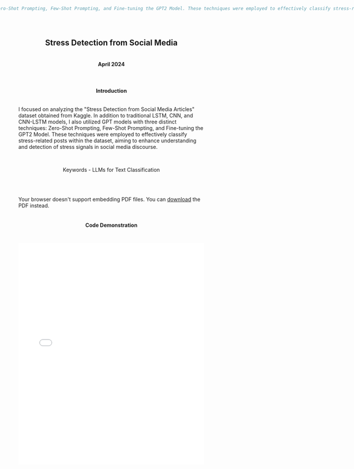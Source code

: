 ```yaml
---
title: Utilizing GPT Model- Stress Detection from Social Media
subtitle: Deep Learning
layout: default
modal-id: 4
tags: programming
project-date: April 2024
#pdf: img/portfolio/text_classification_gpt.pdf
#html: img/portfolio/text_classification_gpt.html
#paragraph: Code Demonstration
#skill: Keywords - LLMs for Text Classification
thumbnail: stress.jpg
alt: image-alt
#description: "I focused on analyzing the 'Stress Detection from Social Media Articles' dataset obtained from Kaggle. I utilized GPT models with three distinct techniques: Zero-Shot Prompting, Few-Shot Prompting, and Fine-tuning the GPT2 Model. These techniques were employed to effectively classify stress-related posts within the dataset, aiming to enhance understanding and detection of stress signals in social media discourse."

---
```


<html>
<head>
    <meta name="viewport" content="width=device-width, initial-scale=1.0">
    <style>
        /* Center align the content */
        body {
            display: flex;
            flex-direction: column;
            align-items: center;
            justify-content: center;
            min-height: 100vh; /* Ensure full height of viewport */
            margin: 0; /* Remove default margin */
        }
        /* Style for the PDF container */
        .pdf-container {
            overflow-y: auto;
            max-height: 500px;
            margin-top: 20px; /* Add margin to separate from the text */
        }
        /* Style for the iframe container */
        .iframe-container {
            width: 100%;
            max-width: 1000px; /* Limit maximum width */
            margin-top: 20px; /* Add margin to separate from the text */
        }
    </style>
</head>
<body>
    <h2>Stress Detection from Social Media</h2>
    <h4>April 2024</h4>
    <br>
    <h4>Introduction</h4>
    <p>I focused on analyzing the "Stress Detection from Social Media Articles" dataset obtained from Kaggle. In addition to traditional LSTM, CNN, and CNN-LSTM models, I also utilized GPT models with three distinct techniques: Zero-Shot Prompting, Few-Shot Prompting, and Fine-tuning the GPT2 Model. These techniques were employed to effectively classify stress-related posts within the dataset, aiming to enhance understanding and detection of stress signals in social media discourse.</p>
    <br>
    <p>Keywords - LLMs for Text Classification</p>
    <hr class="star-primary">
    <!-- PDF container -->
    <div class="pdf-container">
        <object data="img/portfolio/text_classification_gpt.pdf" width="1000" height="1000" type="application/pdf">
            <!-- Fallback message if the browser doesn't support PDF embedding -->
            Your browser doesn't support embedding PDF files. You can <a href="img/portfolio/text_classification_gpt.pdf">download</a> the PDF instead.
        </object>
    </div>
    <br>
    <!-- HTML iframe container -->
    <h4>Code Demonstration</h4>
    <div class="iframe-container">
        <iframe src="img/portfolio/text_classification_gpt.html" width="100%" height="600" frameborder="0"></iframe>
    </div>
    <br>
</body>
</html>